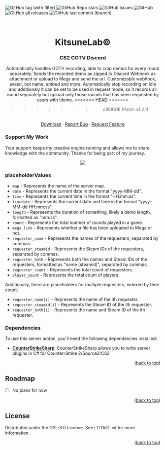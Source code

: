 <a name="readme-top"></a>

![GitHub tag (with filter)](https://img.shields.io/github/v/tag/K4ryuu/CS2-GOTV-Discord?style=for-the-badge&label=Version)
![GitHub Repo stars](https://img.shields.io/github/stars/K4ryuu/CS2-GOTV-Discord?style=for-the-badge)
![GitHub issues](https://img.shields.io/github/issues/K4ryuu/CS2-GOTV-Discord?style=for-the-badge)
![GitHub](https://img.shields.io/github/license/K4ryuu/CS2-GOTV-Discord?style=for-the-badge)
![GitHub all releases](https://img.shields.io/github/downloads/K4ryuu/CS2-GOTV-Discord/total?style=for-the-badge)
![GitHub last commit (branch)](https://img.shields.io/github/last-commit/K4ryuu/CS2-GOTV-Discord/dev?style=for-the-badge)

<!-- PROJECT LOGO -->
<br />
<div align="center">
  <h1 align="center">KitsuneLab©</h1>
  <h3 align="center">CS2 GOTV Discord</h3>
  <a align="center">Automatically handles GOTV recording, able to crop demos for every round separately. Sends the recorded demo as zipped to Discord Webhook as attachment or upload to Mega and send the url. Customizable webhook, avatar, bot name, embed and more. Automatically stop recording on idle and additionaly it can be set to be used in request mode, so it records all round separately but upload only those rounds that has been requested by users with !demo.</a>
<<<<<<< HEAD
=======

> > > > > > > c958616 (Patch v1.2.1)

  <p align="center">
    <br />
    <a href="https://github.com/K4ryuu/CS2-GOTV-Discord/releases">Download</a>
    ·
    <a href="https://github.com/K4ryuu/CS2-GOTV-Discord/issues/new?assignees=KitsuneLab-Development&labels=bug&projects=&template=bug_report.md&title=%5BBUG%5D">Report Bug</a>
    ·
    <a href="https://github.com/K4ryuu/CS2-GOTV-Discord/issues/new?assignees=KitsuneLab-Development&labels=enhancement&projects=&template=feature_request.md&title=%5BREQ%5D">Request Feature</a>
  </p>
</div>

### Support My Work

Your support keeps my creative engine running and allows me to share knowledge with the community. Thanks for being part of my journey.

<p align="center">
<a href="https://www.buymeacoffee.com/k4ryuu">
<img src="https://img.buymeacoffee.com/button-api/?text=Support Me&emoji=☕&slug=k4ryuu&button_colour=FF5F5F&font_colour=ffffff&font_family=Inter&outline_colour=000000&coffee_colour=FFDD00" />
</a>
</p>

<!-- ABOUT THE PROJECT -->

### placeholderValues

- `map` - Represents the name of the server map.
- `date` - Represents the current date in the format "yyyy-MM-dd".
- `time` - Represents the current time in the format "HH:mm:ss".
- `timedate` - Represents the current date and time in the format "yyyy-MM-dd HH:mm:ss".
- `length` - Represents the duration of something, likely a demo length, formatted as "mm:ss".
- `round` - Represents the total number of rounds played in a game.
- `mega_link` - Represents whether a file has been uploaded to Mega or not.
- `requester_name` - Represents the names of the requesters, separated by commas.
- `requester_steamid` - Represents the Steam IDs of the requesters, separated by commas.
- `requester_both` - Represents both the names and Steam IDs of the requesters, formatted as "name (steamid)", separated by commas.
- `requester_count` - Represents the total count of requesters.
- `player_count` - Represents the total count of players.

Additionally, there are placeholders for multiple requesters, indexed by their count:

- `requester_name[i]` - Represents the name of the ith requester.
- `requester_steamid[i]` - Represents the Steam ID of the ith requester.
- `requester_both[i]` - Represents the name and Steam ID of the ith requester.

### Dependencies

To use this server addon, you'll need the following dependencies installed:

- [**CounterStrikeSharp**](https://github.com/roflmuffin/CounterStrikeSharp/releases): CounterStrikeSharp allows you to write server plugins in C# for Counter-Strike 2/Source2/CS2

<p align="right">(<a href="#readme-top">back to top</a>)</p>

<!-- ROADMAP -->

## Roadmap

- [ ] No plans for now

<p align="right">(<a href="#readme-top">back to top</a>)</p>

<!-- LICENSE -->

## License

Distributed under the GPL-3.0 License. See `LICENSE.md` for more information.

<p align="right">(<a href="#readme-top">back to top</a>)</p>
